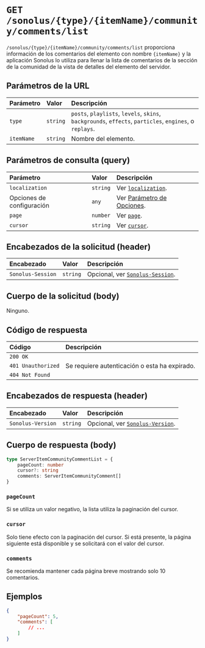 # `GET /sonolus/{type}/{itemName}/community/comments/list`

`/sonolus/{type}/{itemName}/community/comments/list` proporciona información de los comentarios del elemento con nombre `{itemName}` y la aplicación Sonolus lo utiliza para llenar la lista de comentarios de la sección de la comunidad de la vista de detalles del elemento del servidor.

## Parámetros de la URL

Parámetro | Valor | Descripción
:-- | :-- | :--
`type` | `string` | `posts`, `playlists`, `levels`, `skins`, `backgrounds`, `effects`, `particles`, `engines`, o `replays`.
`itemName` | `string` | Nombre del elemento.

## Parámetros de consulta (query)

Parámetro | Valor | Descripción
:-- | :-- | :--
`localization` | `string` | Ver [`localization`](../query-parameters/localization).
Opciones de configuración | `any` | Ver [Parámetro de Opciones](../query-parameters/options-query-parameters).
`page` | `number` | Ver [`page`](../query-parameters/page).
`cursor` | `string` | Ver [`cursor`](../query-parameters/cursor).

## Encabezados de la solicitud (header)

Encabezado | Valor | Descripción
:-- | :-- | :--
`Sonolus-Session` | `string` | Opcional, ver [`Sonolus-Session`](../headers/sonolus-session).

## Cuerpo de la solicitud (body)

Ninguno.

## Código de respuesta

Código | Descripción
:-- | :--
`200 OK` |
`401 Unauthorized` | Se requiere autenticación o esta ha expirado.
`404 Not Found` |

## Encabezados de respuesta (header)

Encabezado | Valor | Descripción
:-- | :-- | :--
`Sonolus-Version` | `string` | Opcional, ver [`Sonolus-Version`](../headers/sonolus-version).

## Cuerpo de respuesta (body)

```ts
type ServerItemCommunityCommentList = {
    pageCount: number
    cursor?: string
    comments: ServerItemCommunityComment[]
}
```

### `pageCount`

Si se utiliza un valor negativo, la lista utiliza la paginación del cursor.

### `cursor`

Solo tiene efecto con la paginación del cursor. Si está presente, la página siguiente está disponible y se solicitará con el valor del cursor.

### `comments`

Se recomienda mantener cada página breve mostrando solo 10 comentarios.

## Ejemplos

```json
{
    "pageCount": 5,
    "comments": [
        // ...
    ]
}
```
